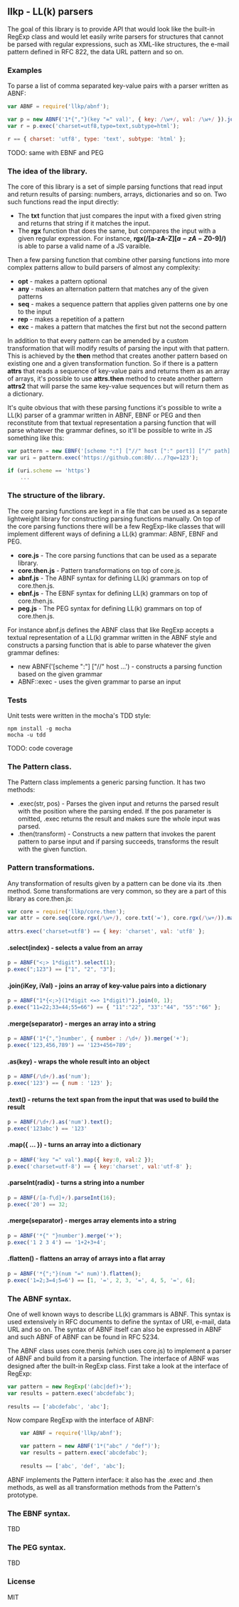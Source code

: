 ## llkp - LL(k) parsers

The goal of this library is to provide API that would look like the built-in RegExp class and would let easily write parsers for structures that cannot be parsed with regular expressions, such as XML-like structures, the e-mail pattern defined in RFC 822, the data URL pattern and so on.

### Examples

To parse a list of comma separated key-value pairs with a parser written as ABNF:

````js
var ABNF = require('llkp/abnf');

var p = new ABNF('1*{","}(key "=" val)', { key: /\w+/, val: /\w+/ }).join(0, 2);
var r = p.exec('charset=utf8,type=text,subtype=html');

r == { charset: 'utf8', type: 'text', subtype: 'html' };
````

TODO: same with EBNF and PEG

### The idea of the library.

The core of this library is a set of simple parsing functions that read input and return results of parsing: numbers, arrays, dictionaries and so on. Two such functions read the input directly:

* The **txt** function that just compares the input with a fixed given string and returns that string if it matches the input.
* The **rgx** function that does the same, but compares the input with a given regular expression. For instance, **rgx(/[a-zA-Z$][a-zA-Z$0-9]/)** is able to parse a valid name of a JS varaible.

Then a few parsing function that combine other parsing functions into more complex patterns allow to build parsers of almost any complexity:

* **opt** - makes a pattern optional
* **any** - makes an alternation pattern that matches any of the given patterns
* **seq** - makes a sequence pattern that applies given patterns one by one to the input
* **rep** - makes a repetition of a pattern
* **exc** - makes a pattern that matches the first but not the second pattern

In addition to that every pattern can be amended by a custom transformation that will modify results of parsing the input with that pattern. This is achieved by the **then** method that creates another pattern based on existing one and a given transformation function. So if there is a pattern **attrs** that reads a sequence of key-value pairs and returns them as an array of arrays, it's possible to use **attrs.then** method to create another pattern **attrs2** that will parse the same key-value sequences but will return them as a dictionary.

It's quite obvious that with these parsing functions it's possible to write a LL(k) parser of a grammar written in ABNF, EBNF or PEG and then reconstitute from that textual representation a parsing function that will parse whatever the grammar defines, so it'll be possible to write in JS something like this:

````js
var pattern = new EBNF('[scheme ":"] ["//" host [":" port]] ["/" path] ["?" query]');
var uri = pattern.exec('https://github.com:80/.../?qw=123');

if (uri.scheme == 'https')
    ...
````

### The structure of the library.

The core parsing functions are kept in a file that can be used as a separate lightweight library for constructing parsing functions manually. On top of the core parsing functions there will be a few RegExp-like classes that will implement different ways of defining a LL(k) grammar: ABNF, EBNF and PEG.

* **core.js** - The core parsing functions that can be used as a separate library.
* **core.then.js** - Pattern transformations on top of core.js.
* **abnf.js** - The ABNF syntax for defining LL(k) grammars on top of core.then.js.
* **ebnf.js** - The EBNF syntax for defining LL(k) grammars on top of core.then.js.
* **peg.js** - The PEG syntax for defining LL(k) grammars on top of core.then.js.

For instance abnf.js defines the ABNF class that like RegExp accepts a textual representation of a LL(k) grammar written in the ABNF style and constructs a parsing function that is able to parse whatever the given grammar defines:

* new ABNF('[scheme ":"] ["//" host ...') - constructs a parsing function based on the given grammar
* ABNF::exec - uses the given grammar to parse an input

### Tests

Unit tests were written in the mocha's TDD style:

    npm install -g mocha
    mocha -u tdd

TODO: code coverage

### The Pattern class.

The Pattern class implements a generic parsing function. It has two methods:

* .exec(str, pos) - Parses the given input and returns the parsed result with the position where the parsing ended. If the pos parameter is omitted, .exec returns the result and makes sure the whole input was parsed.
* .then(transform) - Constructs a new pattern that invokes the parent pattern to parse input and if parsing succeeds, transforms the result with the given function.

### Pattern transformations.

Any transformation of results given by a pattern can be done via its .then method. Some transformations are very common, so they are a part of this library as core.then.js:

````js
var core = require('llkp/core.then');
var attr = core.seq(core.rgx(/\w+/), core.txt('='), core.rgx(/\w+/)).map({ key:0, val:2 })
    
attrs.exec('charset=utf8') == { key: 'charset', val: 'utf8' };
````

#### .select(index) - selects a value from an array

````js
p = ABNF("<;> 1*digit").select(1);
p.exec(";123") == ["1", "2", "3"];
````

#### .join(iKey, iVal) - joins an array of key-value pairs into a dictionary

````js
p = ABNF("1*{<;>}(1*digit <=> 1*digit)").join(0, 1);
p.exec("11=22;33=44;55=66") == { "11":"22", "33":"44", "55":"66" };
````

#### .merge(separator) - merges an array into a string

````js
p = ABNF('1*{","}number', { number : /\d+/ }).merge('+');
p.exec('123,456,789') == '123+456+789';
````

#### .as(key) - wraps the whole result into an object

````js
p = ABNF(/\d+/).as('num');
p.exec('123') == { num : '123' };
````

#### .text() - returns the text span from the input that was used to build the result

````js
p = ABNF(/\d+/).as('num').text();
p.exec('123abc') == '123'
````

#### .map({ ... }) - turns an array into a dictionary

````js
p = ABNF('key "=" val').map({ key:0, val:2 });
p.exec('charset=utf-8') == { key:'charset', val:'utf-8' };
````

#### .parseInt(radix) - turns a string into a number

````js
p = ABNF(/[a-f\d]+/).parseInt(16);
p.exec('20') == 32;
````

#### .merge(separator) - merges array elements into a string

````js
p = ABNF('*{" "}number').merge('+');
p.exec('1 2 3 4') == '1+2+3+4';
````

#### .flatten() - flattens an array of arrays into a flat array

````js
p = ABNF('*{";"}(num "=" num)').flatten();
p.exec('1=2;3=4;5=6') == [1, '=', 2, 3, '=', 4, 5, '=', 6];
````

### The ABNF syntax.

One of well known ways to describe LL(k) grammars is ABNF. This syntax is used extensively in RFC documents to define the syntax of URI, e-mail, data URL and so on. The syntax of ABNF itself can also be expressed in ABNF and such ABNF of ABNF can be found in RFC 5234.

The ABNF class uses core.thenjs (which uses core.js) to implement a parser of ABNF and build from it a parsing function. The interface of ABNF was designed after the built-in RegExp class. First take a look at the interface of RegExp:

````js
var pattern = new RegExp('(abc|def)+');
var results = pattern.exec('abcdefabc');
    
results == ['abcdefabc', 'abc'];
````

Now compare RegExp with the interface of ABNF:

````js
    var ABNF = require('llkp/abnf');

    var pattern = new ABNF('1*("abc" / "def")');
    var results = pattern.exec('abcdefabc');
    
    results == ['abc', 'def', 'abc'];
````

ABNF implements the Pattern interface: it also has the .exec and .then methods, as well as all transformation methods from the Pattern's prototype.

### The EBNF syntax.

TBD

### The PEG syntax.

TBD

### License

MIT
